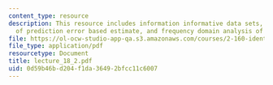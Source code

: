 ```yaml
---
content_type: resource
description: This resource includes information informative data sets, consistency
  of prediction error based estimate, and frequency domain analysis of consistency.
file: https://ol-ocw-studio-app-qa.s3.amazonaws.com/courses/2-160-identification-estimation-and-learning-spring-2006/0d59b46bd204f1da36492bfcc11c6007_lecture_18_2.pdf
file_type: application/pdf
resourcetype: Document
title: lecture_18_2.pdf
uid: 0d59b46b-d204-f1da-3649-2bfcc11c6007
---
```

